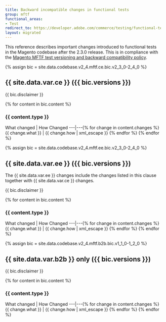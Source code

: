 ```yaml
---
title: Backward incompatible changes in functional tests
group: mftf
functional_areas:
- Test
redirect_to: https://developer.adobe.com/commerce/testing/functional-testing-framework/backward-incompatible-changes/
layout: migrated
---
```


This reference describes important changes introduced to functional tests in the Magento codebase after the 2.3.0 release. This is in compliance with the [Magento MFTF test versioning and backward compatibility policy][].

<!-- Posting CE data -->
{% assign bic = site.data.codebase.v2_4.mftf.ce.bic.v2_3_0-2_4_0 %}

## {{ site.data.var.ce }} ({{ bic.versions }})

{{ bic.disclaimer }}

{% for content in bic.content %}

### {{ content.type }}

What changed | How Changed
---|---{% for change in content.changes %}
{{ change.what }} | {{ change.how | xml_escape }} {% endfor %}
{% endfor %}

<!-- Posting EE data -->
{% assign bic = site.data.codebase.v2_4.mftf.ee.bic.v2_3_0-2_4_0 %}

## {{ site.data.var.ee }} ({{ bic.versions }})

The {{ site.data.var.ee }} changes include the changes listed in this clause together with {{ site.data.var.ce }} changes.

{{ bic.disclaimer }}

{% for content in bic.content %}

### {{ content.type }}

What changed | How Changed
---|---{% for change in content.changes %}
{{ change.what }} | {{ change.how | xml_escape }} {% endfor %}
{% endfor %}

<!-- Posting B2B data -->
{% assign bic = site.data.codebase.v2_4.mftf.b2b.bic.v1_1_0-1_2_0 %}

## {{ site.data.var.b2b }} only ({{ bic.versions }})

{{ bic.disclaimer }}

{% for content in bic.content %}

### {{ content.type }}

What changed | How Changed
---|---{% for change in content.changes %}
{{ change.what }} | {{ change.how | xml_escape }} {% endfor %}
{% endfor %}

<!-- Link definitions -->
[Magento MFTF test versioning and backward compatibility policy]: https://github.com/magento/architecture/blob/master/design-documents/testing/functional/versioning-and-backward-compatibility-policy.md
